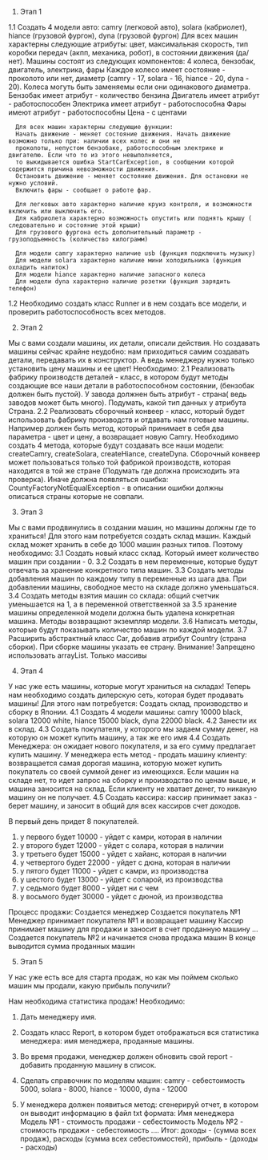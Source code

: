 1) Этап 1

  1.1 Создать 4 модели авто: camry (легковой авто), solara (кабриолет), hiance (грузовой фургон), dyna (грузовой фургон)
      Для всех машин характерны следующие атрибуты: цвет, максимальная скорость, тип коробки передач (акпп, механика, робот), в состоянии движения (да/нет).
      Машины состоят из следующих компонентов: 4 колеса, бензобак, двигатель, электрика, фары
      Каждое колесо имеет состояние - проколото или нет, диаметр (camry - 17, solara - 16, hiance - 20, dyna - 20). Колеса могуть быть заменяемы если они одинакового диаметра.
      Бензобак имеет атрибут - количество бензина
      Двигатель имеет атрибут - работоспособен
      Электрика имеет атрибут - работоспособна
      Фары имеют атрибут - работоспособны
      Цена - с центами
    
      Для всех машин характерны следующие функции: 
      Начать движение - меняет состояние движения. Начать движение возможно только при: наличии всех колес и они не 
      проколоты, непустом бензобаке, работоспособным электрике и двигателю. Если что то из этого невыполняется, 
      то выкидывается ошибка StartCarException, в сообщении которой содержится причина невозможности движения.
      Остановить движение - меняет состояние движения. Для остановки не нужно условий.
      Включить фары - сообщает о работе фар.
      
      Для легковых авто характерно наличие круиз контроля, и возможности включить или выключить его.
      Для кабриолета характерно возможность опустить или поднять крышу ( следовательно и состояние этой крыши)
      Для грузового фургона есть дополнительный параметр - грузоподъемность (количество килограмм)
      
      Для модели camry характерно наличие usb (функция подключить музыку)
      Для модели solara характерно наличие мини холодильника (функция охладить напиток)
      Для модели hiance характерно наличие запасного колеса
      Для модели dyna характерно наличие розетки (функция зарядить телефон)
  
  1.2 Необходимо создать класс Runner и в нем создать все модели, и проверить работоспособность всех методов.

2) Этап 2
   
  Мы с вами создали машины, их детали, описали действия. Но создавать машины сейчас крайне неудобно:
  нам приходиться самим создавать детали, передавать их в конструктор.
  А ведь менеджеру нужно только установить цену машины и ее цвет! 
  Необходимо: 
  2.1 Реализовать фабрику производств деталей - класс, в котором будут методы создающие все наши детали в работоспособном состоянии,
     (бензобак должен быть пустой). У завода должнен быть атрибут - страна( ведь заводов может быть много). Подумать, какой тип данных у атрибута Страна.
  2.2 Реализовать сборочный конвеер - класс, который будет использовать фабрику производств и отдавать нам готовые машины.
     Например должен быть метод, который принимает в себя два параметра - цвет и цену, а возвращает новую Camry.
     Необходимо создать 4 метода, которые будут создавать все наши модели: createCamry, createSolara, createHiance, createDyna.
     Сборочный конвеер может пользоваться только той фабрикой производств, которая находится в той же стране (Подумать где должна происходить эта проверка).
     Иначе должна появляться ошибка: CountyFactoryNotEqualException - в описании ошибки должны описаться страны которые не совпали.

3) Этап 3
   
  Мы с вами продвинулись в создании машин, но машины должны где то храниться!
  Для этого нам потребуется создать склад машин. Каждый склад может хранить в себе до 1000 машин разных типов.
  Поэтому необходимо:
  3.1 Создать новый класс склад. Который имеет количество машин при создании - 0.
  3.2 Создать в нем переменные, которые будут отвечать за хранение конкретного типа машин.
  3.3 Создать методы добавления машин по каждому типу в переменные из шага два. При добавлении машины, свободное место на складе должно уменьшаться.
  3.4 Создать методы взятия машин со склада: общий счетчик уменьшается на 1, а в переменной ответственной за
  3.5 хранение машины определенной модели должна быть удалена конкретная машина. Методы возвращают экземпляр модели.
  3.6 Написать методы, которые будут показывать количество машин по каждой модели.
  3.7 Расширить абстрактный класс Car, добавив атрибут Country (страна сборки). При сборке машины указать ее страну.
  Внимание! Запрещено использовать arrayList. Только массивы

4) Этап 4

  У нас уже есть машины, которые могут храниться на складах!
  Теперь нам необходимо создать дилерскую сеть, которая будет продавать машины!
  Для этого нам потребуется:
   Создать склад, производство и сборку в Японии.
  4.1 Создать 4 модели машины: camry 10000 black, solara 12000 white, hiance 15000 black, dyna 22000 black.
  4.2 Занести их в склад.
  4.3 Создать покупателя, у которого мы задаем сумму денег, на которую он может купить машину, а так же его имя
  4.4 Создать Менеджера: он ожидает нового покупателя, и за его сумму предлагает купить машину.
   У менеджера есть метод - продать машину клиенту: возвращается самая дорогая машина,
   которую может купить покупатель со своей суммой денег из имеющихся. Если машин на складе нет, то
   идет запрос на сборку и производство по ценам выше, и машина заносится на склад.
   Если клиенту не хватает денег, то никакую машину он не получает.
  4.5 Создать кассира: кассир принимает заказ - берет машину, и заносит в общий для всех кассиров счет доходов.
  
  В первый день придет 8 покупателей.
  1. у первого будет 10000 - уйдет с камри, которая в наличии
  2. у второго будет 12000 - уйдет с солара, которая в наличии
  3. у третьего будет 15000 - уйдет с хайанс, которая в наличии
  4. у четвертого будет 22000 - уйдет с дюна, которая в наличии
  5. у пятого будет 11000 - уйдет с камри, из производства
  6. у шестого будет 13000 - уйдет с соларой, из производства
  7. у седьмого будет 8000 - уйдет ни с чем
  8. у восьмого будет 30000 - уйдет с дюной, из производства
  
  Процесс продажи:
  Создается менеджер
  Создается покупатель №1
  Менеджер принимает покупателя №1 и возвращает машину
  Кассир принимает машину для продажи и заносит в счет проданную машину
  ...
  Создается покупатель №2 и начинается снова продажа машин
  В конце выводится сумма проданных машин

5) Этап 5

  У нас уже есть все для старта продаж, но как мы поймем сколько машин мы продали, какую прибыль получили?
  
  Нам необходима статистика продаж!
  Необходимо:
  
  1. Дать менеджеру имя.
  2. Создать класс Report, в котором будет отображаться вся статистика менеджера: имя менеджера,
  проданные машины.
  3. Во время продажи, менеджер должен обновить свой report - добавить проданную машину в список.
  
  4. Сделать справочник по моделям машин: camry - себестоимость 5000, solara - 8000, hiance - 10000, dyna - 12000
  
  5. У менеджера должен появиться метод: сгенерируй отчет, в котором он выводит информацию в файл txt формата:
  Имя менеджера
  Модель №1 - стоимость продажи - себестоимость
  Модель №2 - стоимость продажи - себестоимость
  ....
  Итог: 
  доходы - (сумма всех продаж), 
  расходы (сумма всех себестоимостей), 
  прибыль - (доходы - расходы)
